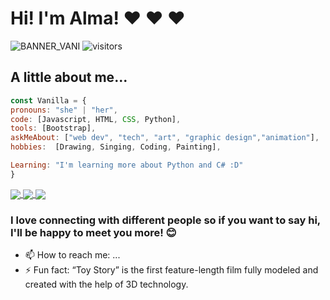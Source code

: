 # Hi! I'm Alma! ❤ ❤ ❤

![BANNER_VANI](https://user-images.githubusercontent.com/62974302/131444568-d0114ffa-8407-493a-8895-bda335aec62d.png)
![visitors](https://visitor-badge.glitch.me/badge?page_id=VanillaNilla.visitor-badge)
<!-- <img height="32" width="32" src="https://cdn.jsdelivr.net/npm/simple-icons@v5/icons/[ICON SLUG].svg" />
<img height="32" width="32" src="https://unpkg.com/simple-icons@v5/icons/[ICON SLUG].svg" /> -->
## A little about me...

  ```js
const Vanilla = {
  pronouns: "she" | "her",
  code: [Javascript, HTML, CSS, Python],
  tools: [Bootstrap],
  askMeAbout: ["web dev", "tech", "art", "graphic design","animation"],
  hobbies:  [Drawing, Singing, Coding, Painting],
  
  Learning: "I'm learning more about Python and C# :D"
}
```

<a href="https://github-profile-trophy.vercel.app">
  <img align="center" src="https://github-profile-trophy.vercel.app/?username=VanillaNilla&theme=dracula" />
</a>
<a href="https://github.com/anuraghazra/convoychat">
  <img align="center" src="https://github-readme-stats.vercel.app/api?username=VanillaNilla&show_icons=true&theme=tokyonight" />
</a>
<a href="https://github.com/anuraghazra/github-readme-stats">
  <img align="center" src="https://github-readme-stats.vercel.app/api/top-langs/?username=VanillaNilla&layout=compact" />
</a>

 ### I love connecting with different people so if you want to say hi, I'll be happy to meet you more! 😊


- 📫 How to reach me: ...
- ⚡ Fun fact: “Toy Story” is the first feature-length film fully modeled and created with the help of 3D technology.
